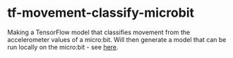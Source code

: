 # tf-movement-classify-microbit

Making a TensorFlow model that classifies movement from the accelerometer values of a micro:bit. Will then generate a model that can be run locally on the micro:bit - see [here](https://github.com/olihulland/codal-tflite).